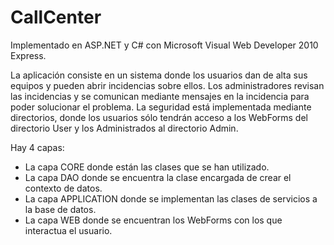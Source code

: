 CallCenter
==========
Implementado en ASP.NET y C# con Microsoft Visual Web Developer 2010 Express.

La aplicación consiste en un sistema donde los usuarios dan de alta sus equipos y pueden abrir incidencias sobre ellos. 
Los administradores revisan las incidencias y se comunican mediante mensajes en la incidencia para poder solucionar
el problema. 
La seguridad está implementada mediante directorios, donde los usuarios sólo tendrán acceso a los WebForms del directorio 
User y los Administrados al directorio Admin.

Hay 4 capas:
  - La capa CORE donde están las clases que se han utilizado.
  - La capa DAO donde se encuentra la clase encargada de crear el contexto de datos.
  - La capa APPLICATION donde se implementan las clases de servicios a la base de datos.
  - La capa WEB donde se encuentran los WebForms con los que interactua el usuario.


